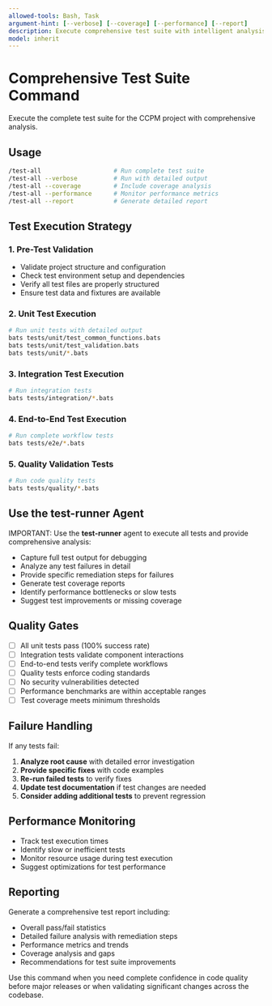 ```yaml
---
allowed-tools: Bash, Task
argument-hint: [--verbose] [--coverage] [--performance] [--report]
description: Execute comprehensive test suite with intelligent analysis using test-runner agent
model: inherit
---
```


# Comprehensive Test Suite Command

Execute the complete test suite for the CCPM project with comprehensive analysis.

## Usage

```bash
/test-all                    # Run complete test suite
/test-all --verbose          # Run with detailed output
/test-all --coverage         # Include coverage analysis
/test-all --performance      # Monitor performance metrics
/test-all --report           # Generate detailed report
```

## Test Execution Strategy

### 1. Pre-Test Validation

- Validate project structure and configuration
- Check test environment setup and dependencies
- Verify all test files are properly structured
- Ensure test data and fixtures are available

### 2. Unit Test Execution

```bash
# Run unit tests with detailed output
bats tests/unit/test_common_functions.bats
bats tests/unit/test_validation.bats
bats tests/unit/*.bats
```

### 3. Integration Test Execution

```bash
# Run integration tests
bats tests/integration/*.bats
```

### 4. End-to-End Test Execution

```bash
# Run complete workflow tests
bats tests/e2e/*.bats
```

### 5. Quality Validation Tests

```bash
# Run code quality tests
bats tests/quality/*.bats
```

## Use the test-runner Agent

IMPORTANT: Use the **test-runner** agent to execute all tests and provide comprehensive analysis:

- Capture full test output for debugging
- Analyze any test failures in detail
- Provide specific remediation steps for failures
- Generate test coverage reports
- Identify performance bottlenecks or slow tests
- Suggest test improvements or missing coverage

## Quality Gates

- [ ] All unit tests pass (100% success rate)
- [ ] Integration tests validate component interactions
- [ ] End-to-end tests verify complete workflows
- [ ] Quality tests enforce coding standards
- [ ] No security vulnerabilities detected
- [ ] Performance benchmarks are within acceptable ranges
- [ ] Test coverage meets minimum thresholds

## Failure Handling

If any tests fail:

1. **Analyze root cause** with detailed error investigation
2. **Provide specific fixes** with code examples
3. **Re-run failed tests** to verify fixes
4. **Update test documentation** if test changes are needed
5. **Consider adding additional tests** to prevent regression

## Performance Monitoring

- Track test execution times
- Identify slow or inefficient tests
- Monitor resource usage during test execution
- Suggest optimizations for test performance

## Reporting

Generate a comprehensive test report including:

- Overall pass/fail statistics
- Detailed failure analysis with remediation steps
- Performance metrics and trends
- Coverage analysis and gaps
- Recommendations for test suite improvements

Use this command when you need complete confidence in code quality before major releases or when validating significant changes across the codebase.